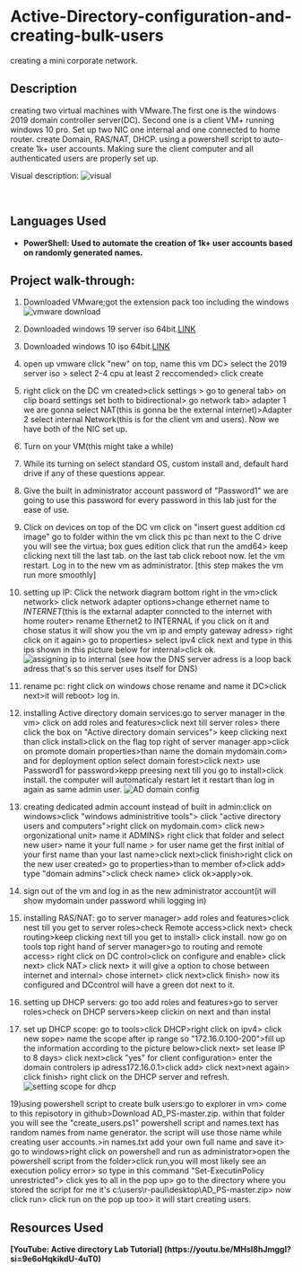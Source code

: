 # Active-Directory-configuration-and-creating-bulk-users

creating a mini corporate network.


<h2>Description</h2>

creating two virtual machines with VMware.The first one is the windows 2019 domain controller server(DC). Second one is a client VM+ running windows 10 pro. Set up two NIC one internal and one connected to home router. create  Domain, RAS/NAT, DHCP. using a powershell script to auto-create 1k+ user accounts. Making sure the client computer and all authenticated users are properly set up.

Visual description:
![visual](https://github.com/Rpau1/Active-Directory-configuration-and-users/assets/147562929/b67919b3-33a1-4817-a3a9-333e546b3757)



<br />


<h2>Languages Used</h2>

- <b>PowerShell: Used to automate the creation of 1k+ user accounts based on randomly generated names.</b> 

<h2>Project walk-through:</h2>

1) Downloaded VMware;got the extension pack too including the windows
![vmware download](https://github.com/Rpau1/Active-Directory-configuration-and-users/assets/147562929/fc0a2fb9-8767-4a87-bb24-3c011a60594b)

2) Downloaded windows 19 server iso 64bit.[LINK](https://www.microsoft.com/en-us/evalcenter/download-windows-server-2019)
3) Downloaded windows 10 iso 64bit.[LINK](https://www.microsoft.com/en-us/software-download/windows10)

4) open up vmware click "new" on top, name this vm DC> select the 2019 server iso > select 2-4 cpu at least 2 reccomended> click create
5) right click on the DC vm created>click settings > go to general tab> on clip board settings set both to bidirectional> go network tab> adapter 1 we are gonna select NAT(this is gonna be the external internet)>Adapter 2 select internal Network(this is for the client vm and users). Now we have both of the NIC set up.
6) Turn on your VM(this might take a while)
7) While its turning on select standard OS, custom install and, default hard drive if any of these questions appear.
8) Give the built in administrator account password of "Password1" we are going to use this password for every password in this lab just for the ease of use.
9) Click on devices on top of the DC vm click on "insert guest addition cd image" go to folder within the vm click this pc than next to the C drive you will see the virtua; box gues edition click that run the amd64> keep clicking next till the last tab. on the last tab click reboot now. let the vm restart. Log in to the new vm as administrator. [this step makes the vm run more smoothly]
10) setting up IP: Click the network diagram bottom right in the vm>click network> click network adapter options>change ethernet name to _INTERNET_(this is the extarnal adapter conncted to the internet with home router> rename Ethernet2 to INTERNAL if you click on it and chose status it will show you the vm ip and empty gateway adress> right click on it again> go to properties> select ipv4 click next and type in this ips shown in this picture below for internal>click ok.
    ![assigning ip to internal](https://github.com/Rpau1/Rpau1/assets/147562929/572f6179-caf7-4e88-bd1f-2b648a757c28)
(see how the DNS server adress is a loop back adress that's so this server uses itself for DNS) 

12) rename pc: right click on windows chose rename and name it DC>click next>it will reboot> log in.
13) installing Active directory domain services:go to server manager in the vm> click on add roles and features>click next till server roles> there click the box on "Active directory domain services"> keep clicking next than click install>click on the flag top right of server manager app>click on promote domain properties>than name the domain mydomain.com> and for deployment option select domain forest>click next> use Password1 for password>kepp preesing next till you go to install>click install. the computer will automaticaly restart let it restart than log in again as same admin user.
     ![AD domain config](https://github.com/Rpau1/Rpau1/assets/147562929/026e8a47-0097-4830-8c98-8e1f8afa4be8)


14) creating dedicated admin account instead of built in admin:click on windows>click "windows administritive tools"> click "active directory users and computers">right click on mydomain.com> click new> orgonizational unit> name it ADMINS> right click that folder and select new user> name it your full name > for user name get the first initial of your first name than your last name>click next>click finish>right click on the new user created> go to properties>than to member of>click add> type "domain admins">click check name> click ok>apply>ok.
15) sign out of the vm and log in as the new administrator account(it will show mydomain under password whili logging in)
16) installing RAS/NAT: go to server manager> add roles and features>click nest till you get to server roles>check Remote access>click next> check routing>keep clicking next till you get to install> click install. now go on tools top right hand of server manager>go to routing and remote access> right click on DC control>click on configure and enable> click next> click NAT> click next> it will give a option to chose between internet and internal> chose internet> click next>click finish> now its configured and DCcontrol will have a green dot next to it.
17) setting up DHCP servers: go too add roles and features>go to server roles>check on DHCP servers>keep clickin on next and than instal
18) set up DHCP scope: go to tools>click DHCP>right click on ipv4> click new sope> name the scope after ip range so "172.16.0.100-200">fill up the information according to the picture below>click next> set lease IP to 8 days> click next>click "yes" for client configuration> enter the domain controlers ip adress172.16.0.1>click add> click next>next again> click finish> right click on the DHCP server and refresh.
    ![setting scope for dhcp](https://github.com/Rpau1/Rpau1/assets/147562929/06b6a6fd-e1cc-4546-93ab-348b4cbe52bc)

19)using powershell script to create bulk users:go to explorer in vm> come to this repisotory in github>Download AD_PS-master.zip. within that folder you will see the "create_users.ps1" powershell script and names.text has random names from name generator. the script will use those name while creating user accounts.>in names.txt add your own full name and save it> go to windows>right click on powershell and run as administrator>open the powershell script from the folder>click run,you will most likely see an execution policy error> so type in this command "Set-ExecutinPolicy unrestricted"> click yes to all in the pop up> go to the directory where you stored the script for me it's c:\users\r-paul\desktop\AD_PS-master.zip> now click run> click run on the pop up too> it will start creating users.




    
   

    
   

   


<h2> Resources Used </h2>
<b>[YouTube: Active directory Lab Tutorial] (https://youtu.be/MHsI8hJmggI?si=9e6oHqkikdU-4uT0)</b>

<b></b> 
